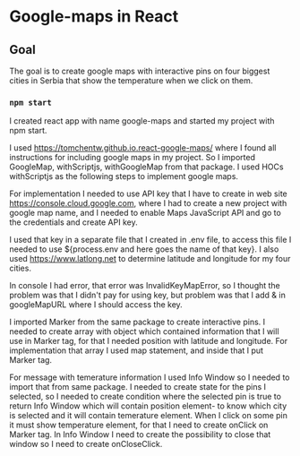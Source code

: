 # Google-maps in React

## Goal

The goal is to create google maps with interactive pins on four biggest cities in Serbia that show the temperature when we click on them.

### `npm start`

I created react app with name google-maps and started my project with npm start.

I used https://tomchentw.github.io.react-google-maps/ where I found all instructions for including google maps in my project. So I imported GoogleMap, withScriptjs, withGoogleMap from that package. I used HOCs withScriptjs as the following steps to implement google maps.

For implementation I needed to use API key that I have to create in web site https://console.cloud.google.com, where I had to create a new project with google map name, and I needed to enable Maps JavaScript API and go to the credentials and create API key.

I used that key in a separate file that I created in .env file, to access this file I needed to use ${process.env and here goes the name of that key}.
I also used https://www.latlong.net to determine latitude and longitude for my four cities.

In console I had error, that error was InvalidKeyMapError, so I thought the problem was that I didn't pay for using key, but problem was that I add & in googleMapURL where I should access the key.

I imported Marker from the same package to create interactive pins. I needed to create array with object which contained information that I will use in Marker tag, for that I needed position with latitude and longitude. For implementation that array I used map statement, and inside that I put Marker tag.

For message with temerature information I used Info Window so I needed to import that from same package. I needed to create state for the pins I selected, so I needed to create condition where the selected pin is true to return Info Window which will contain position element- to know which city is selected and it will contain temerature element. 
When I click on some pin it must show temperature element, for that I need to create onClick on Marker tag.
In Info Window I need to create the possibility to close that window so I need to create onCloseClick.
